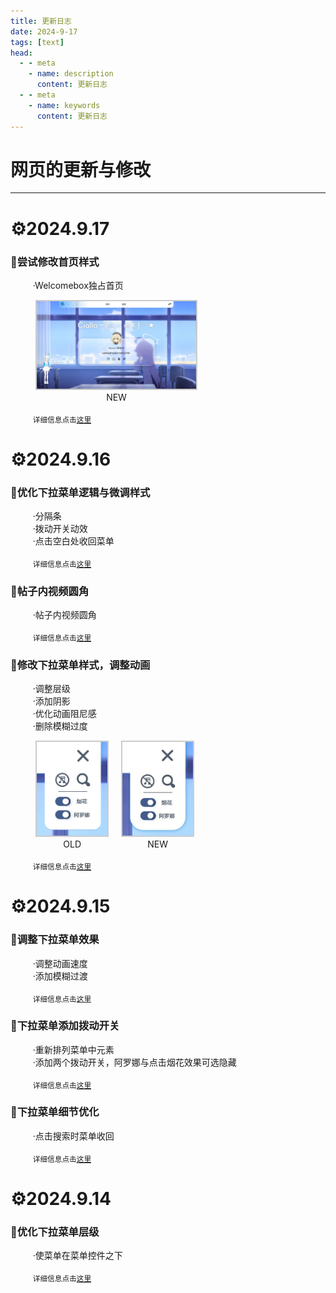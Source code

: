 ```yaml
---
title: 更新日志
date: 2024-9-17
tags: [text]
head:
  - - meta
    - name: description
      content: 更新日志
  - - meta
    - name: keywords
      content: 更新日志
---
```


# 网页的更新与修改

---

# ⚙️2024.9.17
### 🔧尝试修改首页样式
  $\qquad$ ·Welcomebox独占首页

  <div style="display: flex; margin-top: 10px ;margin-left: 40px">
      <div style="text-align: center;">
        <img src='./img/24-9-17-welcome-change.jpg' height='140px' width='auto' style='border: 2px solid #ccc;'>
        <div style="font-size: 14px;">NEW</div>
      </div>
  </div>

  $\qquad$ <sub>详细信息点击[这里](https://github.com/naahi-i/ngn-myhomepage/commit/a3fd3c090cf85f28f1843fb596453b8d148c90f9)</sub>

# ⚙️2024.9.16
### 🔧优化下拉菜单逻辑与微调样式
  $\qquad$ ·分隔条  
  $\qquad$ ·拨动开关动效  
  $\qquad$ ·点击空白处收回菜单

  $\qquad$ <sub>详细信息点击[这里](https://github.com/naahi-i/ngn-myhomepage/commit/21f131ee407276987319aa8c3aad8c9aaa65875c)</sub>

### 🔧帖子内视频圆角
  $\qquad$ ·帖子内视频圆角

  $\qquad$ <sub>详细信息点击[这里](https://github.com/naahi-i/ngn-myhomepage/commit/f9696b8c1f74bb71a86403434ce2dfc45eb0a858)</sub>

### 🔧修改下拉菜单样式，调整动画
  $\qquad$ ·调整层级  
  $\qquad$ ·添加阴影  
  $\qquad$ ·优化动画阻尼感  
  $\qquad$ ·删除模糊过度  

  <div style="display: flex; gap: 20px; margin-top: 10px ;margin-left: 40px">
      <div style="text-align: center;">
        <img src='./img/Dropdown-Menu-old.png' height='150px' width='auto' style='border: 2px solid #ccc;'>
        <div style="font-size: 14px;">OLD</div>
      </div>  
      <div style="text-align: center;">
        <img src='./img/Dropdown-Menu-new.jpg' height='150px' width='auto' style='border: 2px solid #ccc;'>
        <div style="font-size: 14px;">NEW</div>
      </div>
    </div>

  $\qquad$ <sub>详细信息点击[这里](https://github.com/naahi-i/ngn-myhomepage/commit/22e9d4aeebc67036bf299177c6d0e97b7a190a89)</sub>
# ⚙️2024.9.15
### 🔧调整下拉菜单效果 
  $\qquad$ ·调整动画速度  
  $\qquad$ ·添加模糊过渡

  $\qquad$ <sub>详细信息点击[这里](https://github.com/naahi-i/ngn-myhomepage/commit/f52464f4edb5269339f4437d77fcb806bfb909af)</sub>

### 🔧下拉菜单添加拨动开关
  $\qquad$ ·重新排列菜单中元素  
  $\qquad$ ·添加两个拨动开关，阿罗娜与点击烟花效果可选隐藏

  $\qquad$ <sub>详细信息点击[这里](https://github.com/naahi-i/ngn-myhomepage/commit/759b2314fc5d4f93187c389d040e3b98bab5d774)</sub>

### 🔧下拉菜单细节优化
  $\qquad$ ·点击搜索时菜单收回

  $\qquad$ <sub>详细信息点击[这里](https://github.com/naahi-i/ngn-myhomepage/commit/f259fa995cf8fda6de6e8734ab09217db52bbd4c)</sub>

# ⚙️2024.9.14
### 🔧优化下拉菜单层级
  $\qquad$ ·使菜单在菜单控件之下

  $\qquad$ <sub>详细信息点击[这里](https://github.com/naahi-i/ngn-myhomepage/commit/dbe11cd9cc7bf47619cf4d7b7b1a29c583ec655b)</sub>
